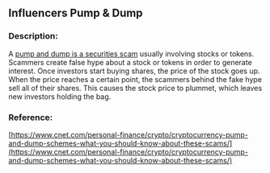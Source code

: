## Influencers Pump & Dump

### Description:

A [pump and dump is a securities scam](https://www.sec.gov/rss/your_money/pump_and_dump.htm) usually involving stocks or tokens. Scammers create false hype about a stock or tokens in order to generate interest. Once investors start buying shares, the price of the stock goes up. When the price reaches a certain point, the scammers behind the fake hype sell all of their shares. This causes the stock price to plummet, which leaves new investors holding the bag.

### Reference:

[https://www.cnet.com/personal-finance/crypto/cryptocurrency-pump-and-dump-schemes-what-you-should-know-about-these-scams/](https://www.cnet.com/personal-finance/crypto/cryptocurrency-pump-and-dump-schemes-what-you-should-know-about-these-scams/)